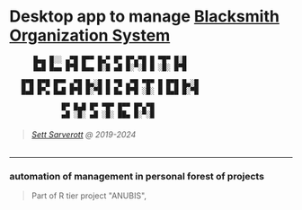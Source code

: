 
# Desktop app to manage [Blacksmith Organization System](https://github.com/Sarverott/blacksmith-organization-system)

```
      █▄▄ █░░ ▄▀█ █▀▀ █▄▀ █▀ █▀▄▀█ █ ▀█▀ █░█
      █▄█ █▄▄ █▀█ █▄▄ █░█ ▄█ █░▀░█ █ ░█░ █▀█

   █▀█ █▀█ █▀▀ ▄▀█ █▄░█ █ ▀█ ▄▀█ ▀█▀ █ █▀█ █▄░█
   █▄█ █▀▄ █▄█ █▀█ █░▀█ █ █▄ █▀█ ░█░ █ █▄█ █░▀█

             █▀ █▄█ █▀ ▀█▀ █▀▀ █▀▄▀█
             ▄█ ░█░ ▄█ ░█░ ██▄ █░▀░█
```
> ###### [Sett Sarverott](https://github.com/Sarverott) @ 2019-2024
---


### automation of management in personal forest of projects

> Part of R tier project "ANUBIS",
